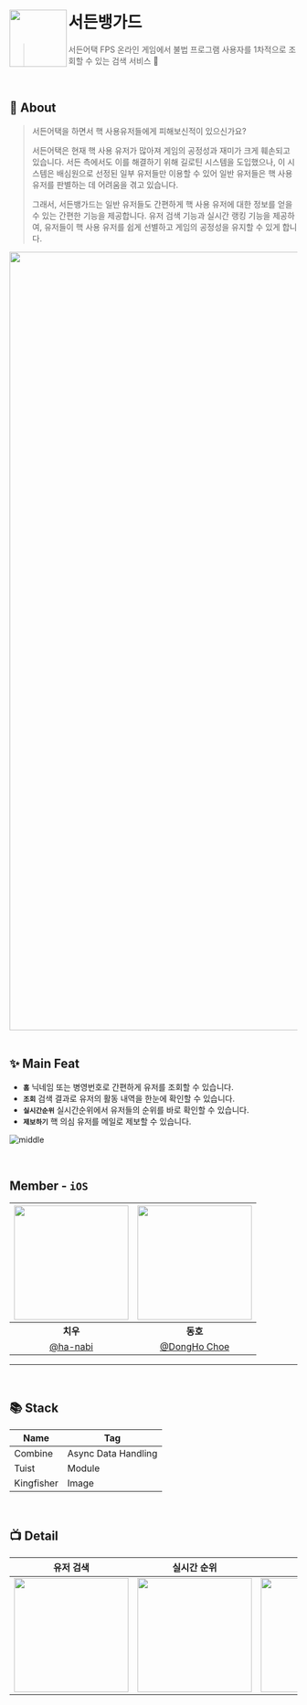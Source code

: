 # 서든뱅가드 <img src="https://github.com/user-attachments/assets/d39259d1-28f6-446e-8e06-1b90d82810ec" align=left width=100>

> 서든어택 FPS 온라인 게임에서 불법 프로그램 사용자를 1차적으로 조회할 수 있는 검색 서비스 💊

<br />

## 💭 About

> 서든어택을 하면서 핵 사용유저들에게 피해보신적이 있으신가요?
>
>서든어택은 현재 핵 사용 유저가 많아져 게임의 공정성과 재미가 크게 훼손되고 있습니다.
> 서든 측에서도 이를 해결하기 위해 길로틴 시스템을 도입했으나, 이 시스템은 배심원으로 선정된 일부 유저들만 이용할 수 있어 일반 유저들은 핵 사용 유저를 판별하는 데 어려움을 겪고 있습니다.
>
>그래서, 서든뱅가드는 일반 유저들도 간편하게 핵 사용 유저에 대한 정보를 얻을 수 있는 간편한 기능을 제공합니다.
>유저 검색 기능과 실시간 랭킹 기능을 제공하여, 유저들이 핵 사용 유저를 쉽게 선별하고 게임의 공정성을 유지할 수 있게 합니다.

<img src="https://github.com/user-attachments/assets/6beb7998-0c37-412e-a47f-ec129fe34116" width=1363>

<br />
<br />

## ✨ Main Feat

- **`홈`** 
닉네임 또는 병영번호로 간편하게 유저를 조회할 수 있습니다.
- **`조회`** 
검색 결과로 유저의 활동 내역을 한눈에 확인할 수 있습니다.
- **`실시간순위`**
실시간순위에서 유저들의 순위를 바로 확인할 수 있습니다.
- **`제보하기`** 
핵 의심 유저를 메일로 제보할 수 있습니다.

![middle](https://github.com/user-attachments/assets/746d3afb-5fab-4ff7-abd8-30221c2a0f09)


<br />

## Member - `iOS`

|<img src="https://avatars.githubusercontent.com/u/112779139?v=4" width=200>|<img src="https://avatars.githubusercontent.com/u/37105602?v=4" width=200>|
|:--:|:--:|
|**치우**|**동호**|
|[@ha-nabi](https://github.com/ha-nabi)|[@DongHo Choe](https://github.com/hamfan524)|
---

<br />

## 📚 Stack

| Name | Tag |
| --- | --- |
| Combine | Async Data Handling |
| Tuist | Module |
| Kingfisher | Image |

<br />

## 📺 Detail

| 유저 검색 | 실시간 순위 | 제보하기 |
| --- | --- | --- |
| <img src="https://github.com/user-attachments/assets/6bd77123-8df0-48fe-afef-7381a9e3d962" width="200"/> | <img src="https://github.com/user-attachments/assets/02e366e1-6860-4062-8a1f-2f093755d99d" width="200"/> | <img src="https://github.com/user-attachments/assets/e6386179-f490-4ec1-b719-5392315b7d4c" width="200"/> |
